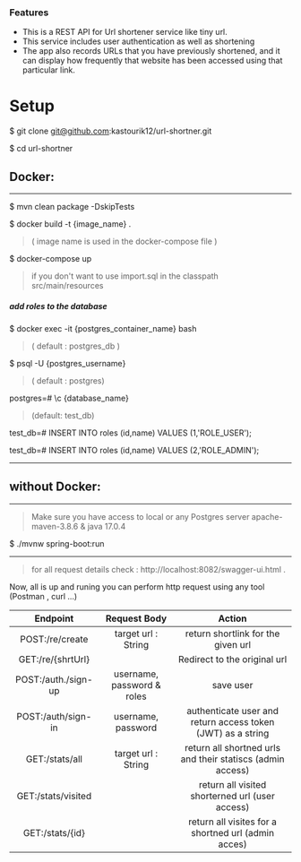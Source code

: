 ### Features

- This is a REST API for Url shortener service like tiny url.
- This service includes user authentication as well as shortening
- The app also records URLs that you have previously shortened, and it can display how frequently that website has been accessed using that particular link.

# Setup
$ git clone git@github.com:kastourik12/url-shortner.git

$ cd url-shortner

## Docker:
------------

$ mvn clean package -DskipTests

$ docker build -t {image_name} .
> ( image name is used in the docker-compose file )

$ docker-compose up


>if you don't want to use import.sql in the classpath src/main/resources 
##### add roles to the database

$ docker exec -it {postgres_container_name} bash
> ( default : postgres_db )

$ psql -U {postgres_username}
> ( default : postgres)

postgres=# \c {database_name}
> (default: test_db)

test_db=# INSERT INTO roles (id,name) VALUES (1,'ROLE_USER');


test_db=#  INSERT INTO roles (id,name) VALUES (2,'ROLE_ADMIN');


------------
## without Docker:
------------

> Make sure you have access to local or any Postgres server
> apache-maven-3.8.6 & java 17.0.4


$  ./mvnw spring-boot:run

------------
>for all request details check : http://localhost:8082/swagger-ui.html  .

Now, all is up and runing you can perform http request using any tool (Postman , curl ...)



| Endpoint   |  Request Body |  Action |
| :------------: | :------------: | :------------: |
|  POST:/re/create | target url : String  |  return shortlink for the given url |
|  GET:/re/{shrtUrl} |     | Redirect to the original url   |
|  POST:/auth./sign-up | username, password & roles | save user   |
|  POST:/auth/sign-in |  username, password |  authenticate user and return access token (JWT) as a string |
| GET:/stats/all | target url : String  | return all shortned urls and their statiscs (admin access) |
|  GET:/stats/visited |   |  return all visited shorterned url (user access) |
| GET:/stats/{id}  |   | return all visites for a shortned url (admin acces)  |


